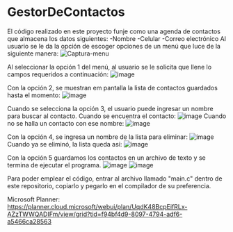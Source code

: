 # GestorDeContactos
El código realizado en este proyecto funje como una agenda de contactos que almacena los datos siguientes:
    -Nombre
    -Celular
    -Correo electrónico
Al usuario se le da la opción de escoger opciones de un menú que luce de la siguiente manera:
![Captura-menu](https://github.com/user-attachments/assets/0db3b011-9703-4979-9891-1b1ec65f8dca)

Al seleccionar la opción 1 del menú, al usuario se le solicita que llene lo campos requeridos a continuación:
![image](https://github.com/user-attachments/assets/30ebdbda-2610-4e5a-ae84-738bbd0f3db4)

Con la opción 2, se muestran em pantalla la lista de contactos guardados hasta el momento:
![image](https://github.com/user-attachments/assets/408dd2b3-49e3-453b-bb06-0640648ee97e)

Cuando se selecciona la opción 3, el usuario puede ingresar un nombre para buscar al contacto.
    Cuando se encuentra el contacto:
    ![image](https://github.com/user-attachments/assets/638fa7a0-5138-4f8b-a90b-1120ef601d4c)
    Cuando no se halla un contacto con ese nombre:
    ![image](https://github.com/user-attachments/assets/d1108a22-46ea-472a-b078-ad4d36b0caf3)

Con la opción 4, se ingresa un nombre de la lista para eliminar:
![image](https://github.com/user-attachments/assets/8c61d655-515f-4e2f-81f4-29fa515f6cb8)
Cuando ya se eliminó, la lista queda así:
![image](https://github.com/user-attachments/assets/10eb06ca-eabe-4d69-bbc4-3b4efb4bf225)

Con  la opción 5 guardamos los contactos en un archivo de texto y se termina de ejecutar el programa.
![image](https://github.com/user-attachments/assets/1a1c6a4a-f12b-4539-9522-d3a727ebe123)
![image](https://github.com/user-attachments/assets/92d70b22-21d4-4b6d-b320-153fda3057a5)


Para poder emplear el código, entrar al archivo llamado "main.c" dentro de este repositorio, copiarlo y pegarlo en el compilador de su preferencia.

Microsoft Planner: https://planner.cloud.microsoft/webui/plan/UqdK48BcpEifRLx-AZzTWWQADIFm/view/grid?tid=f94bf4d9-8097-4794-adf6-a5466ca28563
